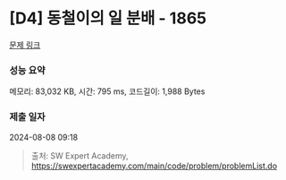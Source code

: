 # [D4] 동철이의 일 분배 - 1865 

[문제 링크](https://swexpertacademy.com/main/code/problem/problemDetail.do?contestProbId=AV5LuHfqDz8DFAXc) 

### 성능 요약

메모리: 83,032 KB, 시간: 795 ms, 코드길이: 1,988 Bytes

### 제출 일자

2024-08-08 09:18



> 출처: SW Expert Academy, https://swexpertacademy.com/main/code/problem/problemList.do